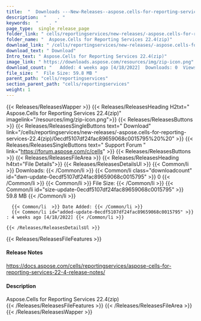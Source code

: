 ```yaml
---
title:  "  Downloads ---New-Releases--aspose.cells-for-reporting-services-22.4(zip) . " 
description:  "    . " 
keywords:  "    . " 
page_type:  single_release_page
folder_link: " cells/reportingservices/new-releases/-aspose.cells-for-reporting-services-22.4(zip)/"
folder_name: "  Aspose.Cells for Reporting Services 22.4(zip)"
download_link: " /cells/reportingservices/new-releases/-aspose.cells-for-reporting-services-22.4(zip)/0ecdf5107df24fac89659068c0015795"
download_text: " Download"
Intro_text: " Aspose.Cells for Reporting Services 22.4(zip)"
image_link: " https://downloads.aspose.com/resources/img/zip-icon.png"
download_count: "   Added: 4 weeks ago [4/18/2022]  Downloads: 0  Views: 9"
file_size: "  File Size: 59.8 MB "
parent_path: "cells/reportingservices"
section_parent_path: "cells/reportingservices"
weight: 1 
---
```


{{< Releases/ReleasesWapper >}}
  {{< Releases/ReleasesHeading H2txt="  Aspose.Cells for Reporting Services 22.4(zip)" imagelink="/resources/img/zip-icon.png">}}
  {{< Releases/ReleasesButtons >}}
    {{< Releases/ReleasesSingleButtons text=" Download" link="/cells/reportingservices/new-releases/-aspose.cells-for-reporting-services-22.4(zip)/0ecdf5107df24fac89659068c0015795%20%20" >}}
    {{< Releases/ReleasesSingleButtons text=" Support Forum " link="https://forum.aspose.com/c/cells" >}}
  {{< Releases/ReleasesButtons >}}
  {{< Releases/ReleasesFileArea >}}
    {{< Releases/ReleasesHeading h4txt="File Details">}}
    {{< Releases/ReleasesDetailsUl >}}
            {{< Common/li  >}} Downloads: {{< /Common/li >}} 
      {{< Common/li class="downloadcount" id="dwn-update-0ecdf5107df24fac89659068c0015795" >}} 0 {{< /Common/li >}} 
      {{< Common/li  >}} File Size: {{< /Common/li >}} 
      {{< Common/li id="size-update-0ecdf5107df24fac89659068c0015795" >}} 59.8 MB {{< /Common/li >}} 


      {{< Common/li  >}} Date Added: {{< /Common/li >}} 
      {{< Common/li id="added-update-0ecdf5107df24fac89659068c0015795" >}} : 4 weeks ago [4/18/2022] {{< /Common/li >}} 

    {{< /Releases/ReleasesDetailsUl >}}

  {{< Releases/ReleasesFileFeatures >}}
      <h4>Release Notes</h4><div><a href="https://docs.aspose.com/cells/reportingservices/aspose-cells-for-reporting-services-22-4-release-notes/">https://docs.aspose.com/cells/reportingservices/aspose-cells-for-reporting-services-22-4-release-notes/</a></div><h4>Description</h4><div class="HTMLDescription">Aspose.Cells for Reporting Services 22.4(zip)</div>
  {{< /Releases/ReleasesFileFeatures >}}
 {{< /Releases/ReleasesFileArea >}}
{{< /Releases/ReleasesWapper >}}


